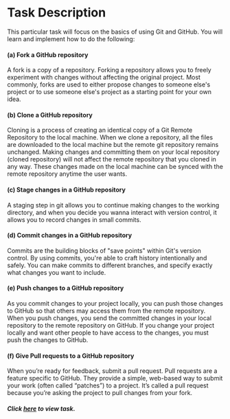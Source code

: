 # Task Description

This particular task will focus on the basics of using Git and GitHub. You will learn and implement how to do the following:

#### (a) Fork a GitHub repository

A fork is a copy of a repository. Forking a repository allows you to freely experiment with changes without affecting the original project. Most commonly, forks are used to either propose changes to someone else's project or to use someone else's project as a starting point for your own idea.

#### (b) Clone a GitHub repository

Cloning is a process of creating an identical copy of a Git Remote Repository to the local machine. When we clone a repository, all the files are downloaded to the local machine but the remote git repository remains unchanged. Making changes and committing them on your local repository (cloned repository) will not affect the remote repository that you cloned in any way. These changes made on the local machine can be synced with the remote repository anytime the user wants.

#### (c) Stage changes in a GitHub repository

A staging step in git allows you to continue making changes to the working directory, and when you decide you wanna interact with version control, it allows you to record changes in small commits.

#### (d) Commit changes in a GitHub repository

Commits are the building blocks of "save points" within Git's version control. By using commits, you're able to craft history intentionally and safely. You can make commits to different branches, and specify exactly what changes you want to include.

#### (e) Push changes to a GitHub repository

As you commit changes to your project locally, you can push those changes to GitHub so that others may access them from the remote repository. When you push changes, you send the committed changes in your local repository to the remote repository on GitHub. If you change your project locally and want other people to have access to the changes, you must push the changes to GitHub.

#### (f) Give Pull requests to a GitHub repository

When you’re ready for feedback, submit a pull request. Pull requests are a feature specific to GitHub. They provide a simple, web-based way to submit your work (often called “patches”) to a project. It’s called a pull request because you’re asking the project to pull changes from your fork.

##### Click [here](./Task-Instructions.md) to view task.
